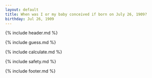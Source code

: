 ```yaml
---
layout: default
title: When was I or my baby conceived if born on July 26, 1909?
birthday: Jul 26, 1909
---
```


{% include header.md %}

{% include guess.md %}

{% include calculate.md %}

{% include safety.md %}

{% include footer.md %}



